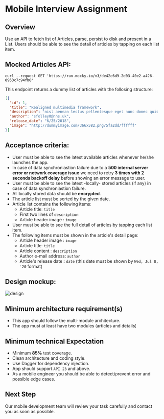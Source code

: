 # Mobile Interview Assignment
## Overview
Use an API to fetch list of Articles, parse, persist to disk and present in a List. Users should be able to see the detail of articles by tapping on each list item.

## Mocked Articles API:
```curl
curl --request GET 'https://run.mocky.io/v3/de42e6d9-2d03-40e2-a426-8953c7c94fb8'
```
This endpoint returns a dummy list of articles with the follosing structure:
```json
[{
  "id": 1,
  "title": "Realigned multimedia framework",
  "description": "nisl aenean lectus pellentesque eget nunc donec quis orci eget orci vitae mattis nibh ligula",
  "author": "sfolley0@nhs.uk",
  "release_date": "6/25/2018",
  "image": "http://dummyimage.com/366x582.png/5fa2dd/ffffff"
}]
```

## Acceptance criteria:
* User must be able to see the latest available articles whenever he/she launches the app.
* In case of data synchroniastion failure due to a **500 internal server error or network coverage issue** we need to retry **3 times with 2 seconds backoff delay** before showing an error message to user.
* User must be able to see the latest -locally- stored articles (if any) in case of data  synchroniastion failure.
* All locally stored data should be **encrypted**.
* The article list must be sorted by the given date.
* Article list contains the following items:
  * Article title: `title`
  * First two lines of `description`
  * Article header image : `image`
* User must be able to see the full detail of articles by tapping each list item.
* The following items must be shown in the article's detail page:
  * Article header image : `image`
  * Article title: `title`
  * Article content : `description`
  * Author e-mail address: `author`
  * Article's release date : `date` (this date must be shown by `Wed, Jul 8, '20` format)

## Design mockup:
![design](https://i.ibb.co/5WzcrWR/Screenshot-2020-03-28-at-15-25-52.png")

## Minimum architecture requirement(s)
* This app should follow the multi-module architecture.
* The app must at least have two modules (articles and details)

## Minimum technical Expectation
* Minimum **85%** test coverage.
* Clean architecture and coding style.
* Use Dagger for dependency injection.
* App should support `API 23` and above.
* As a mobile engineer you should be able to detect/prevent error and possible edge cases.

## Next Step
Our mobile development team will review your task carefully and contact you as soon as possible.

